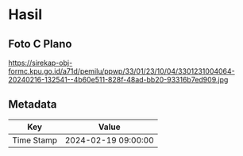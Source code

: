 # Hasil

## Foto C Plano

https://sirekap-obj-formc.kpu.go.id/a71d/pemilu/ppwp/33/01/23/10/04/3301231004064-20240216-132541--4b60e511-828f-48ad-bb20-93316b7ed909.jpg


## Metadata

| Key        | Value               |
| ---------- | ------------------- |
| Time Stamp | 2024-02-19 09:00:00 |



